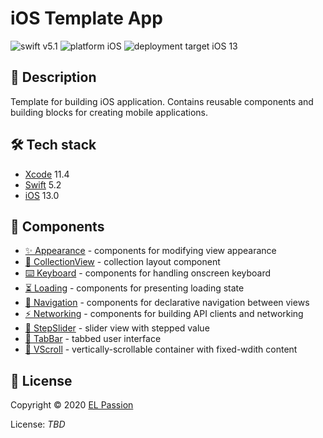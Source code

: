 # iOS Template App

![swift v5.1](https://img.shields.io/badge/swift-v5.1-orange.svg)
![platform iOS](https://img.shields.io/badge/platform-iOS-blue.svg)
![deployment target iOS 13](https://img.shields.io/badge/deployment%20target-iOS%2013-blueviolet)

## 📝 Description

Template for building iOS application. Contains reusable components and building blocks for creating mobile applications.

## 🛠 Tech stack

- [Xcode](https://developer.apple.com/xcode/) 11.4
- [Swift](https://swift.org/) 5.2
- [iOS](https://www.apple.com/pl/ios/) 13.0

## 🧩 Components

- [✨ Appearance](Appearance) - components for modifying view appearance
- [🧩 CollectionView](CollectionView) - collection layout component
- [⌨️ Keyboard](Keyboard) - components for handling onscreen keyboard
- [⏳ Loading](Loading) - components for presenting loading state
- [🧭 Navigation](Navigation) - components for declarative navigation between views
- [⚡️ Networking](Networking) - components for building API clients and networking
- [🧩 StepSlider](StepSlider) - slider view with stepped value
- [🧩 TabBar](TabBar) - tabbed user interface
- [🧩 VScroll](VScroll) - vertically-scrollable container with fixed-wdith content

## 📄 License

Copyright © 2020 [EL Passion](https://www.elpassion.com)

License: *TBD*